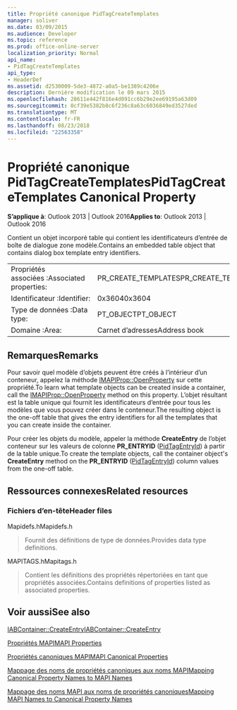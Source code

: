 ```yaml
---
title: Propriété canonique PidTagCreateTemplates
manager: soliver
ms.date: 03/09/2015
ms.audience: Developer
ms.topic: reference
ms.prod: office-online-server
localization_priority: Normal
api_name:
- PidTagCreateTemplates
api_type:
- HeaderDef
ms.assetid: d2530009-5de3-4872-a0a5-be1389c4206e
description: Dernière modification le 09 mars 2015
ms.openlocfilehash: 28611e442f816e4d091cc6b29e2ee69195a63d09
ms.sourcegitcommit: 0cf39e5382b8c6f236c8a63c6036849ed3527ded
ms.translationtype: MT
ms.contentlocale: fr-FR
ms.lasthandoff: 08/23/2018
ms.locfileid: "22563358"
---
```

# <a name="pidtagcreatetemplates-canonical-property"></a><span data-ttu-id="28a41-103">Propriété canonique PidTagCreateTemplates</span><span class="sxs-lookup"><span data-stu-id="28a41-103">PidTagCreateTemplates Canonical Property</span></span>

  
  
<span data-ttu-id="28a41-104">**S’applique à**: Outlook 2013 | Outlook 2016</span><span class="sxs-lookup"><span data-stu-id="28a41-104">**Applies to**: Outlook 2013 | Outlook 2016</span></span> 
  
<span data-ttu-id="28a41-105">Contient un objet incorporé table qui contient les identificateurs d’entrée de boîte de dialogue zone modèle.</span><span class="sxs-lookup"><span data-stu-id="28a41-105">Contains an embedded table object that contains dialog box template entry identifiers.</span></span> 
  
|||
|:-----|:-----|
|<span data-ttu-id="28a41-106">Propriétés associées :</span><span class="sxs-lookup"><span data-stu-id="28a41-106">Associated properties:</span></span>  <br/> |<span data-ttu-id="28a41-107">PR_CREATE_TEMPLATES</span><span class="sxs-lookup"><span data-stu-id="28a41-107">PR_CREATE_TEMPLATES</span></span>  <br/> |
|<span data-ttu-id="28a41-108">Identificateur :</span><span class="sxs-lookup"><span data-stu-id="28a41-108">Identifier:</span></span>  <br/> |<span data-ttu-id="28a41-109">0x3604</span><span class="sxs-lookup"><span data-stu-id="28a41-109">0x3604</span></span>  <br/> |
|<span data-ttu-id="28a41-110">Type de données :</span><span class="sxs-lookup"><span data-stu-id="28a41-110">Data type:</span></span>  <br/> |<span data-ttu-id="28a41-111">PT_OBJECT</span><span class="sxs-lookup"><span data-stu-id="28a41-111">PT_OBJECT</span></span>  <br/> |
|<span data-ttu-id="28a41-112">Domaine :</span><span class="sxs-lookup"><span data-stu-id="28a41-112">Area:</span></span>  <br/> |<span data-ttu-id="28a41-113">Carnet d’adresses</span><span class="sxs-lookup"><span data-stu-id="28a41-113">Address book</span></span>  <br/> |
   
## <a name="remarks"></a><span data-ttu-id="28a41-114">Remarques</span><span class="sxs-lookup"><span data-stu-id="28a41-114">Remarks</span></span>

<span data-ttu-id="28a41-115">Pour savoir quel modèle d’objets peuvent être créés à l’intérieur d’un conteneur, appelez la méthode [IMAPIProp::OpenProperty](imapiprop-openproperty.md) sur cette propriété.</span><span class="sxs-lookup"><span data-stu-id="28a41-115">To learn what template objects can be created inside a container, call the [IMAPIProp::OpenProperty](imapiprop-openproperty.md) method on this property.</span></span> <span data-ttu-id="28a41-116">L’objet résultant est la table unique qui fournit les identificateurs d’entrée pour tous les modèles que vous pouvez créer dans le conteneur.</span><span class="sxs-lookup"><span data-stu-id="28a41-116">The resulting object is the one-off table that gives the entry identifiers for all the templates that you can create inside the container.</span></span> 
  
<span data-ttu-id="28a41-117">Pour créer les objets du modèle, appeler la méthode **CreateEntry** de l’objet conteneur sur les valeurs de colonne **PR_ENTRYID** ([PidTagEntryId](pidtagentryid-canonical-property.md)) à partir de la table unique.</span><span class="sxs-lookup"><span data-stu-id="28a41-117">To create the template objects, call the container object's **CreateEntry** method on the **PR_ENTRYID** ([PidTagEntryId](pidtagentryid-canonical-property.md)) column values from the one-off table.</span></span>
  
## <a name="related-resources"></a><span data-ttu-id="28a41-118">Ressources connexes</span><span class="sxs-lookup"><span data-stu-id="28a41-118">Related resources</span></span>

### <a name="header-files"></a><span data-ttu-id="28a41-119">Fichiers d’en-tête</span><span class="sxs-lookup"><span data-stu-id="28a41-119">Header files</span></span>

<span data-ttu-id="28a41-120">Mapidefs.h</span><span class="sxs-lookup"><span data-stu-id="28a41-120">Mapidefs.h</span></span>
  
> <span data-ttu-id="28a41-121">Fournit des définitions de type de données.</span><span class="sxs-lookup"><span data-stu-id="28a41-121">Provides data type definitions.</span></span>
    
<span data-ttu-id="28a41-122">MAPITAGS.h</span><span class="sxs-lookup"><span data-stu-id="28a41-122">Mapitags.h</span></span>
  
> <span data-ttu-id="28a41-123">Contient les définitions des propriétés répertoriées en tant que propriétés associées.</span><span class="sxs-lookup"><span data-stu-id="28a41-123">Contains definitions of properties listed as associated properties.</span></span>
    
## <a name="see-also"></a><span data-ttu-id="28a41-124">Voir aussi</span><span class="sxs-lookup"><span data-stu-id="28a41-124">See also</span></span>



[<span data-ttu-id="28a41-125">IABContainer::CreateEntry</span><span class="sxs-lookup"><span data-stu-id="28a41-125">IABContainer::CreateEntry</span></span>](iabcontainer-createentry.md)


[<span data-ttu-id="28a41-126">Propriétés MAPI</span><span class="sxs-lookup"><span data-stu-id="28a41-126">MAPI Properties</span></span>](mapi-properties.md)
  
[<span data-ttu-id="28a41-127">Propriétés canoniques MAPI</span><span class="sxs-lookup"><span data-stu-id="28a41-127">MAPI Canonical Properties</span></span>](mapi-canonical-properties.md)
  
[<span data-ttu-id="28a41-128">Mappage des noms de propriétés canoniques aux noms MAPI</span><span class="sxs-lookup"><span data-stu-id="28a41-128">Mapping Canonical Property Names to MAPI Names</span></span>](mapping-canonical-property-names-to-mapi-names.md)
  
[<span data-ttu-id="28a41-129">Mappage des noms MAPI aux noms de propriétés canoniques</span><span class="sxs-lookup"><span data-stu-id="28a41-129">Mapping MAPI Names to Canonical Property Names</span></span>](mapping-mapi-names-to-canonical-property-names.md)

